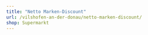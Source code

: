 ```yaml
---
title: "Netto Marken-Discount"
url: /vilshofen-an-der-donau/netto-marken-discount/
shop: Supermarkt
---
```

